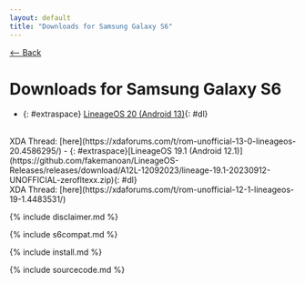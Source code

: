 ```yaml
---
layout: default
title: "Downloads for Samsung Galaxy S6"
---
```


[ <-- Back](../../)

# Downloads for Samsung Galaxy S6
- {: #extraspace} [LineageOS 20 (Android 13)](https://github.com/fakemanoan/LineageOS-Releases/releases/download/A13-04012024/lineage-20.0-20240104-UNOFFICIAL-zerofltexx.zip){: #dl}
<br>
XDA Thread: [here](https://xdaforums.com/t/rom-unofficial-13-0-lineageos-20.4586295/)
- {: #extraspace}[LineageOS 19.1 (Android 12.1)](https://github.com/fakemanoan/LineageOS-Releases/releases/download/A12L-12092023/lineage-19.1-20230912-UNOFFICIAL-zerofltexx.zip){: #dl}
<br>
XDA Thread: [here](https://xdaforums.com/t/rom-unofficial-12-1-lineageos-19-1.4483531/)

{% include disclaimer.md %}

{% include s6compat.md %}

{% include install.md %}

{% include sourcecode.md %}